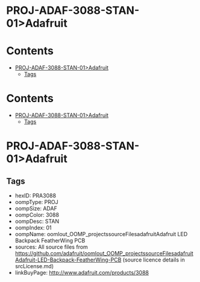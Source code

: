 
PROJ-ADAF-3088-STAN-01>Adafruit
===============================

Contents
========

* [PROJ-ADAF-3088-STAN-01>Adafruit](#proj-adaf-3088-stan-01adafruit)
	* [Tags](#tags)

Contents
========

* [PROJ-ADAF-3088-STAN-01>Adafruit](#proj-adaf-3088-stan-01adafruit)
	* [Tags](#tags)

# PROJ-ADAF-3088-STAN-01>Adafruit

## Tags

- hexID: PRA3088
- oompType: PROJ
- oompSize: ADAF
- oompColor: 3088
- oompDesc: STAN
- oompIndex: 01
- oompName: oomlout_OOMP_projectssourceFilesadafruitAdafruit LED Backpack FeatherWing PCB
- sources: All source files from https://github.com/adafruit/oomlout_OOMP_projectssourceFilesadafruitAdafruit-LED-Backpack-FeatherWing-PCB (source licence details in srcLicense.md)
- linkBuyPage: http://www.adafruit.com/products/3088
